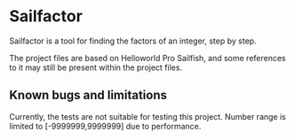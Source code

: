 Sailfactor
==========

Sailfactor is a tool for finding the factors of an integer, step by step.

The project files are based on Helloworld Pro Sailfish, and some references to it may still be present within the project files.

Known bugs and limitations
----------

Currently, the tests are not suitable for testing this project.
Number range is limited to [-9999999,9999999] due to performance.
